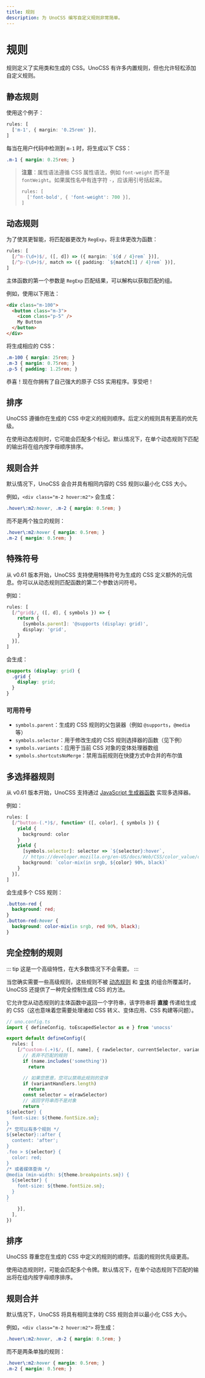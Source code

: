 ```yaml
---
title: 规则
description: 为 UnoCSS 编写自定义规则非常简单。
---
```


# 规则

规则定义了实用类和生成的 CSS。UnoCSS 有许多内置规则，但也允许轻松添加自定义规则。

## 静态规则

使用这个例子：

```ts
rules: [
  ['m-1', { margin: '0.25rem' }],
]
```

每当在用户代码中检测到 `m-1` 时，将生成以下 CSS：

```css
.m-1 { margin: 0.25rem; }
```

> **注意**：属性语法遵循 CSS 属性语法，例如 `font-weight` 而不是 `fontWeight`。如果属性名中有连字符 `-`，应该用引号括起来。
>
> ```ts
> rules: [
>   ['font-bold', { 'font-weight': 700 }],
> ]
> ```

## 动态规则

为了使其更智能，将匹配器更改为 `RegExp`，将主体更改为函数：

```ts
rules: [
  [/^m-(\d+)$/, ([, d]) => ({ margin: `${d / 4}rem` })],
  [/^p-(\d+)$/, match => ({ padding: `${match[1] / 4}rem` })],
]
```

主体函数的第一个参数是 `RegExp` 匹配结果，可以解构以获取匹配的组。

例如，使用以下用法：

```html
<div class="m-100">
  <button class="m-3">
    <icon class="p-5" />
    My Button
  </button>
</div>
```

将生成相应的 CSS：

```css
.m-100 { margin: 25rem; }
.m-3 { margin: 0.75rem; }
.p-5 { padding: 1.25rem; }
```

恭喜！现在你拥有了自己强大的原子 CSS 实用程序。享受吧！

## 排序

UnoCSS 遵循你在生成的 CSS 中定义的规则顺序。后定义的规则具有更高的优先级。

在使用动态规则时，它可能会匹配多个标记。默认情况下，在单个动态规则下匹配的输出将在组内按字母顺序排序。

## 规则合并

默认情况下，UnoCSS 会合并具有相同内容的 CSS 规则以最小化 CSS 大小。

例如，`<div class="m-2 hover:m2">` 会生成：

```css
.hover\:m2:hover, .m-2 { margin: 0.5rem; }
```

而不是两个独立的规则：

```css
.hover\:m2:hover { margin: 0.5rem; }
.m-2 { margin: 0.5rem; }
```

## 特殊符号

从 v0.61 版本开始，UnoCSS 支持使用特殊符号为生成的 CSS 定义额外的元信息。你可以从动态规则匹配函数的第二个参数访问符号。

例如：

```ts
rules: [
  [/^grid$/, ([, d], { symbols }) => {
    return {
      [symbols.parent]: '@supports (display: grid)',
      display: 'grid',
    }
  }],
]
```

会生成：

```css
@supports (display: grid) {
  .grid {
    display: grid;
  }
}
```

### 可用符号

- `symbols.parent`：生成的 CSS 规则的父包装器（例如 `@supports`，`@media` 等）
- `symbols.selector`：用于修改生成的 CSS 规则选择器的函数（见下例）
- `symbols.variants`：应用于当前 CSS 对象的变体处理器数组
- `symbols.shortcutsNoMerge`：禁用当前规则在快捷方式中合并的布尔值

## 多选择器规则

从 v0.61 版本开始，UnoCSS 支持通过 [JavaScript 生成器函数](https://developer.mozilla.org/en-US/docs/Web/JavaScript/Reference/Global_Objects/Generator) 实现多选择器。

例如：

```ts
rules: [
  [/^button-(.*)$/, function* ([, color], { symbols }) {
    yield {
      background: color
    }
    yield {
      [symbols.selector]: selector => `${selector}:hover`,
      // https://developer.mozilla.org/en-US/docs/Web/CSS/color_value/color-mix
      background: `color-mix(in srgb, ${color} 90%, black)`
    }
  }],
]
```

会生成多个 CSS 规则：

```css
.button-red {
  background: red;
}
.button-red:hover {
  background: color-mix(in srgb, red 90%, black);
}
```

## 完全控制的规则

::: tip
这是一个高级特性，在大多数情况下不会需要。
:::

当您确实需要一些高级规则，这些规则不被 [动态规则](#dynamic-rules) 和 [变体](/config/variants) 的组合所覆盖时，UnoCSS 还提供了一种完全控制生成 CSS 的方法。

它允许您从动态规则的主体函数中返回一个字符串，该字符串将 **直接** 传递给生成的 CSS（这也意味着您需要处理诸如 CSS 转义、变体应用、CSS 构建等问题）。

```ts
// uno.config.ts
import { defineConfig, toEscapedSelector as e } from 'unocss'

export default defineConfig({
  rules: [
    [/^custom-(.+)$/, ([, name], { rawSelector, currentSelector, variantHandlers, theme }) => {
      // 丢弃不匹配的规则
      if (name.includes('something'))
        return

      // 如果您愿意，您可以禁用此规则的变体
      if (variantHandlers.length)
        return
      const selector = e(rawSelector)
      // 返回字符串而不是对象
      return `
${selector} {
  font-size: ${theme.fontSize.sm};
}
/* 您可以有多个规则 */
${selector}::after {
  content: 'after';
}
.foo > ${selector} {
  color: red;
}
/* 或者媒体查询 */
@media (min-width: ${theme.breakpoints.sm}) {
  ${selector} {
    font-size: ${theme.fontSize.sm};
  }
}
`
    }],
  ],
})
```

## 排序

UnoCSS 尊重您在生成的 CSS 中定义的规则的顺序。后面的规则优先级更高。

使用动态规则时，可能会匹配多个令牌。默认情况下，在单个动态规则下匹配的输出将在组内按字母顺序排序。

## 规则合并

默认情况下，UnoCSS 将具有相同主体的 CSS 规则合并以最小化 CSS 大小。

例如，`<div class="m-2 hover:m2">` 将生成：

```css
.hover\:m2:hover, .m-2 { margin: 0.5rem; }
```

而不是两条单独的规则：

```css
.hover\:m2:hover { margin: 0.5rem; }
.m-2 { margin: 0.5rem; }
```
